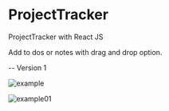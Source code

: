 # ProjectTracker
ProjectTracker with React JS 

Add to dos or notes with drag and drop option.

-- Version 1 

![example](https://github.com/Yodit7/ProjectTracker/assets/33480442/9b5ab036-4d91-4e6b-99ee-62058d0c9e40)

![example01](https://github.com/Yodit7/ProjectTracker/assets/33480442/f46c1be8-b6f8-4ea1-94a4-965ba228ddc4)
